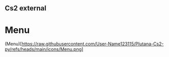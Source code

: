 ## Cs2 external 

# Menu
(Menu)[https://raw.githubusercontent.com/User-Name123115/Plutana-Cs2-py/refs/heads/main/icons/Menu.png]
